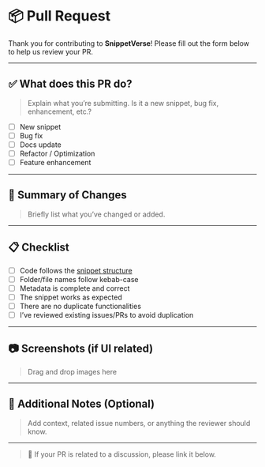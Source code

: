# 📦 Pull Request

Thank you for contributing to **SnippetVerse**! Please fill out the form below to help us review your PR.

---

## ✅ What does this PR do?

> Explain what you’re submitting. Is it a new snippet, bug fix, enhancement, etc.?

- [ ] New snippet
- [ ] Bug fix
- [ ] Docs update
- [ ] Refactor / Optimization
- [ ] Feature enhancement

---

## 🧾 Summary of Changes

> Briefly list what you’ve changed or added.

---

## 📋 Checklist

- [ ] Code follows the [snippet structure](./CONTRIBUTING.md)
- [ ] Folder/file names follow kebab-case
- [ ] Metadata is complete and correct
- [ ] The snippet works as expected
- [ ] There are no duplicate functionalities
- [ ] I’ve reviewed existing issues/PRs to avoid duplication

---

## 📷 Screenshots (if UI related)

> Drag and drop images here

---

## 🧠 Additional Notes (Optional)

> Add context, related issue numbers, or anything the reviewer should know.

---

> 💬 If your PR is related to a discussion, please link it below.